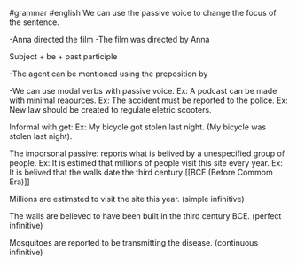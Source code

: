 #grammar 
#english 
We can use the passive voice to change the focus of the sentence.

-Anna directed the film
-The film was directed by Anna

Subject + be + past participle

-The agent can be mentioned using the preposition by

-We can use modal verbs with passive voice.
 Ex: A podcast can be made with minimal reaources.
 Ex: The accident must be reported to the police.
 Ex: New law should be created to regulate eletric scooters.

Informal with get:
Ex: My bicycle got stolen last night. (My bicycle was stolen last night).

The imporsonal passive: reports what is belived by a unespecified group of people.
Ex: It is estimed that millions of people visit this site every year.
Ex: It is belived that the walls date the third century [[BCE (Before Commom Era)]] 

Millions are estimated to visit the site this year. (simple infinitive)

The walls are believed to have been built in the third century BCE. (perfect infinitive)

Mosquitoes are reported to be transmitting the disease. (continuous infinitive)